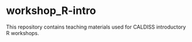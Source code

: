 # workshop_R-intro

This repository contains teaching materials used for CALDISS introductory R workshops.
